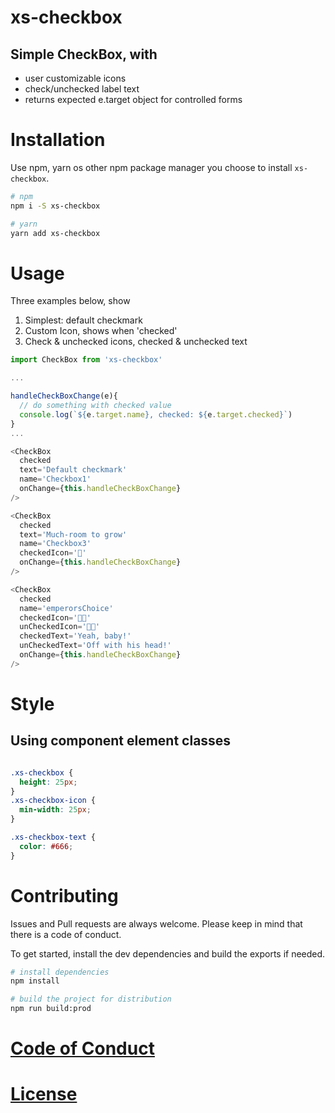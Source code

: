 # xs-checkbox

## Simple CheckBox, with
* user customizable icons
* check/unchecked label text
* returns expected e.target object for controlled forms

# Installation

Use npm, yarn os other npm package manager you choose to install `xs-checkbox`.

```sh
# npm
npm i -S xs-checkbox

# yarn
yarn add xs-checkbox
```

# Usage
Three examples below, show
1. Simplest: default checkmark
2. Custom Icon, shows when 'checked'
3. Check & unchecked icons, checked & unchecked text

```js
import CheckBox from 'xs-checkbox'

...

handleCheckBoxChange(e){
  // do something with checked value
  console.log(`${e.target.name}, checked: ${e.target.checked}`)
}
...

<CheckBox
  checked
  text='Default checkmark'
  name='Checkbox1'
  onChange={this.handleCheckBoxChange}
/>

<CheckBox
  checked
  text='Much-room to grow'
  name='Checkbox3'
  checkedIcon='🍄'
  onChange={this.handleCheckBoxChange}
/>

<CheckBox
  checked
  name='emperorsChoice'
  checkedIcon='👍🏻'
  unCheckedIcon='👎🏻'
  checkedText='Yeah, baby!'
  unCheckedText='Off with his head!'
  onChange={this.handleCheckBoxChange}
/>
```

# Style

## Using component element classes

```css

.xs-checkbox {
  height: 25px;
}
.xs-checkbox-icon {
  min-width: 25px;
}

.xs-checkbox-text {
  color: #666;
}

```

# Contributing

Issues and Pull requests are always welcome. Please keep in mind that there is a code of conduct.

To get started, install the dev dependencies and build the exports if needed.

```sh
# install dependencies
npm install

# build the project for distribution
npm run build:prod
```

# [Code of Conduct](CODE_OF_CONDUCT.md)

# [License](LICENSE.md)
